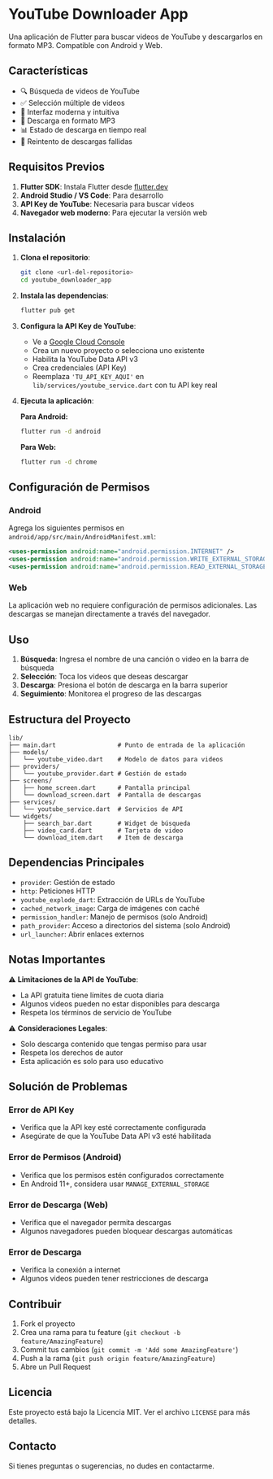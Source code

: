# YouTube Downloader App

Una aplicación de Flutter para buscar videos de YouTube y descargarlos en formato MP3. Compatible con Android y Web.

## Características

- 🔍 Búsqueda de videos de YouTube
- ✅ Selección múltiple de videos
- 📱 Interfaz moderna y intuitiva
- 🎵 Descarga en formato MP3
- 📊 Estado de descarga en tiempo real
- 🔄 Reintento de descargas fallidas

## Requisitos Previos

1. **Flutter SDK**: Instala Flutter desde [flutter.dev](https://flutter.dev/docs/get-started/install)
2. **Android Studio / VS Code**: Para desarrollo
3. **API Key de YouTube**: Necesaria para buscar videos
4. **Navegador web moderno**: Para ejecutar la versión web

## Instalación

1. **Clona el repositorio**:
   ```bash
   git clone <url-del-repositorio>
   cd youtube_downloader_app
   ```

2. **Instala las dependencias**:
   ```bash
   flutter pub get
   ```

3. **Configura la API Key de YouTube**:
   - Ve a [Google Cloud Console](https://console.cloud.google.com/)
   - Crea un nuevo proyecto o selecciona uno existente
   - Habilita la YouTube Data API v3
   - Crea credenciales (API Key)
   - Reemplaza `'TU_API_KEY_AQUI'` en `lib/services/youtube_service.dart` con tu API key real

4. **Ejecuta la aplicación**:
   
   **Para Android:**
   ```bash
   flutter run -d android
   ```
   
   **Para Web:**
   ```bash
   flutter run -d chrome
   ```

## Configuración de Permisos

### Android
Agrega los siguientes permisos en `android/app/src/main/AndroidManifest.xml`:

```xml
<uses-permission android:name="android.permission.INTERNET" />
<uses-permission android:name="android.permission.WRITE_EXTERNAL_STORAGE" />
<uses-permission android:name="android.permission.READ_EXTERNAL_STORAGE" />
```

### Web
La aplicación web no requiere configuración de permisos adicionales. Las descargas se manejan directamente a través del navegador.

## Uso

1. **Búsqueda**: Ingresa el nombre de una canción o video en la barra de búsqueda
2. **Selección**: Toca los videos que deseas descargar
3. **Descarga**: Presiona el botón de descarga en la barra superior
4. **Seguimiento**: Monitorea el progreso de las descargas

## Estructura del Proyecto

```
lib/
├── main.dart                 # Punto de entrada de la aplicación
├── models/
│   └── youtube_video.dart    # Modelo de datos para videos
├── providers/
│   └── youtube_provider.dart # Gestión de estado
├── screens/
│   ├── home_screen.dart      # Pantalla principal
│   └── download_screen.dart  # Pantalla de descargas
├── services/
│   └── youtube_service.dart  # Servicios de API
└── widgets/
    ├── search_bar.dart       # Widget de búsqueda
    ├── video_card.dart       # Tarjeta de video
    └── download_item.dart    # Item de descarga
```

## Dependencias Principales

- `provider`: Gestión de estado
- `http`: Peticiones HTTP
- `youtube_explode_dart`: Extracción de URLs de YouTube
- `cached_network_image`: Carga de imágenes con caché
- `permission_handler`: Manejo de permisos (solo Android)
- `path_provider`: Acceso a directorios del sistema (solo Android)
- `url_launcher`: Abrir enlaces externos

## Notas Importantes

⚠️ **Limitaciones de la API de YouTube**:
- La API gratuita tiene límites de cuota diaria
- Algunos videos pueden no estar disponibles para descarga
- Respeta los términos de servicio de YouTube

⚠️ **Consideraciones Legales**:
- Solo descarga contenido que tengas permiso para usar
- Respeta los derechos de autor
- Esta aplicación es solo para uso educativo

## Solución de Problemas

### Error de API Key
- Verifica que la API key esté correctamente configurada
- Asegúrate de que la YouTube Data API v3 esté habilitada

### Error de Permisos (Android)
- Verifica que los permisos estén configurados correctamente
- En Android 11+, considera usar `MANAGE_EXTERNAL_STORAGE`

### Error de Descarga (Web)
- Verifica que el navegador permita descargas
- Algunos navegadores pueden bloquear descargas automáticas

### Error de Descarga
- Verifica la conexión a internet
- Algunos videos pueden tener restricciones de descarga

## Contribuir

1. Fork el proyecto
2. Crea una rama para tu feature (`git checkout -b feature/AmazingFeature`)
3. Commit tus cambios (`git commit -m 'Add some AmazingFeature'`)
4. Push a la rama (`git push origin feature/AmazingFeature`)
5. Abre un Pull Request

## Licencia

Este proyecto está bajo la Licencia MIT. Ver el archivo `LICENSE` para más detalles.

## Contacto

Si tienes preguntas o sugerencias, no dudes en contactarme.
